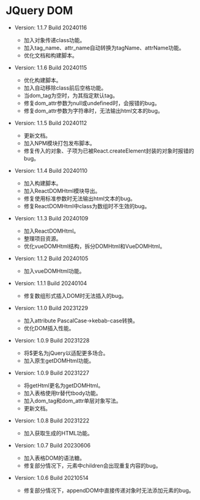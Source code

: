# JQuery DOM

- Version: 1.1.7 Build 20240116
	- 加入对象传递class功能。
	- 加入tag_name、attr_name自动转换为tagName、attrName功能。
	- 优化文档和构建脚本。

- Version: 1.1.6 Build 20240115
	- 优化构建脚本。
	- 加入自动移除class前后空格功能。
	- 当dom_tag为空时，为其指定默认tag。
	- 修复dom_attr参数为null或undefined时，会报错的bug。
	- 修复dom_attr参数为字符串时，无法输出html文本的bug。

- Version: 1.1.5 Build 20240112
	- 更新文档。
	- 加入NPM模块打包发布脚本。
	- 修复传入的对象、子项为已被React.createElement封装的对象时报错的bug。

- Version: 1.1.4 Build 20240110
	- 加入构建脚本。
	- 加入ReactDOMHtml模块导出。
	- 修复使用标准参数时无法输出html文本的bug。
	- 修复ReactDOMHtml中class为数组时不生效的bug。

- Version: 1.1.3 Build 20240109
	- 加入ReactDOMHtml。
	- 整理项目资源。
	- 优化vueDOMHtml结构，拆分DOMHtml和VueDOMHtml。

- Version: 1.1.2 Build 20240105
	- 加入vueDOMHtml功能。

- Version: 1.1.1 Build 20240104
	- 修复数组形式插入DOM时无法插入的bug。

- Version: 1.1.0 Build 20231229
	- 加入attribute PascalCase→kebab-case转换。
	- 优化DOM插入性能。

- Version: 1.0.9 Build 20231228
	- 将$更名为jQuery以适配更多场合。
	- 加入原生getDOMHtml功能。

- Version: 1.0.9 Build 20231227
	- 将getHtml更名为getDOMHtml。
	- 加入表格使用tr替代tbody功能。
	- 加入dom_tag和dom_attr单层对象写法。
	- 更新文档。

- Version: 1.0.8 Build 20231222
	- 加入获取生成的HTML功能。

- Version: 1.0.7 Build 20230606
	- 加入表格DOM的语法糖。
	- 修复部分情况下，元素中children会出现重复内容的bug。

- Version: 1.0.6 Build 20210514
	- 修复部分情况下，appendDOM中直接传递对象时无法添加元素的bug。